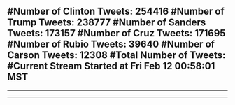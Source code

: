 #Number of Clinton Tweets: 254416
#Number of Trump Tweets: 238777
#Number of Sanders Tweets: 173157
#Number of Cruz Tweets: 171695
#Number of Rubio Tweets: 39640
#Number of Carson Tweets: 12308
#Total Number of Tweets:  
#Current Stream Started at Fri Feb 12 00:58:01 MST
---
---
---
